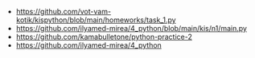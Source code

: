- https://github.com/vot-vam-kotik/kispython/blob/main/homeworks/task_1.py
- https://github.com/ilyamed-mirea/4_python/blob/main/kis/n1/main.py
- https://github.com/kamabulletone/python-practice-2
- https://github.com/ilyamed-mirea/4_python
